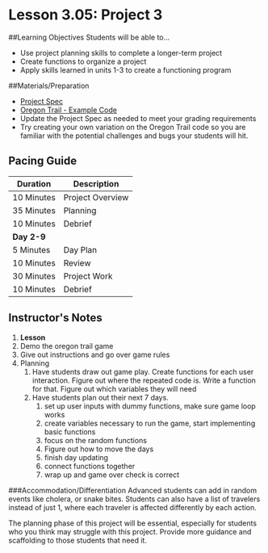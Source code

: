 # Lesson 3.05: Project 3

##Learning Objectives
Students will be able to... 
* Use project planning skills to complete a longer-term project
* Create functions to organize a project
* Apply skills learned in units 1-3 to create a functioning program

##Materials/Preparation
* [Project Spec]
* [Oregon Trail - Example Code] 
* Update the Project Spec as needed to meet your grading requirements
* Try creating your own variation on the Oregon Trail code so you are familiar with the potential challenges and bugs your students will hit. 

## Pacing Guide
| **Duration**   | **Description** |
| ---------- | ----------- |
| 10 Minutes | Project Overview      |
| 35 Minutes | Planning    |
| 10 Minutes | Debrief  |
|**Day 2-9** |             |
| 5 Minutes  | Day Plan    | 
| 10 Minutes | Review      |
| 30 Minutes | Project Work|
| 10 Minutes | Debrief    |

## Instructor's Notes
1. **Lesson**
  1. Demo the oregon trail game
  2. Give out instructions and go over game rules
2. Planning
    1. Have students draw out game play. Create functions for each user interaction. Figure out where the repeated code is. Write a function for that. Figure out which variables they will need
    2. Have students plan out their next 7 days. 
    	1. set up user inputs with dummy functions, make sure game loop works
    	2. create variables necessary to run the game, start implementing basic functions
    	3. focus on the random functions
    	4. Figure out how to move the days
    	5. finish day updating 
    	6. connect functions together
    	7. wrap up and game over check is correct

###Accommodation/Differentiation
Advanced students can add in random events like cholera, or snake bites. Students can also have a list of travelers instead of just 1, where each traveler is affected differently by each action.

The planning phase of this project will be essential, especially for students who you think may struggle with this project. Provide more guidance and scaffolding to those students that need it. 
    
[Project Spec]:project.md 
[Oregon Trail - Example Code]:oregon_trail.py
  